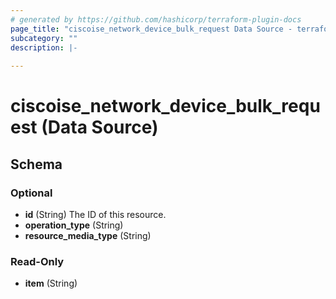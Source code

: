```yaml
---
# generated by https://github.com/hashicorp/terraform-plugin-docs
page_title: "ciscoise_network_device_bulk_request Data Source - terraform-provider-ciscoise"
subcategory: ""
description: |-
  
---
```


# ciscoise_network_device_bulk_request (Data Source)





<!-- schema generated by tfplugindocs -->
## Schema

### Optional

- **id** (String) The ID of this resource.
- **operation_type** (String)
- **resource_media_type** (String)

### Read-Only

- **item** (String)


